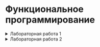 # Функциональное программирование

<details>
<summary>Лабораторная работа 1</summary>

1. Представить следующие списки в виде списочных ячеек:

    * `'(open close halph)`
    * `'((TOOL) (call))`
    * `'((open1) (close2) (halph3))`
    * `'(((TOOL1) (call2)) ((sell)))`
    * `'((one) for all (and(me(for you))))`
    * `'((TOOL) (call)) ((sell)))`

2. Используя только функции CAR и CDR, написать выражения, возвращающие

    1. второй
    2. третий
    3. четвертый элементы заданного списка.
</details>

<details>
<summary>Лабораторная работа 2</summary>

1. Что будет в результате вычисления выражений?

    * `(CAADR ' ((blue cube) (red pyramid)))`
    * `(CDAR '((abc) (def) (ghi)))`
    * `(CADR ' ((abc) (def) (ghi)))`
    * `(CADDR ' ((abc) (def) (ghi)))`

2. Напишите результат вычисления выражений:

    * `(list 'Fred 'and 'Wilma)`
    * `(list 'Fred ' (and Wilma))`
    * `(cons Nil Nil)`
    * `(cons T Nil)`
    * `(cons Nil T)`
    * `(list Nil)`
    * `(cons ' (T) Nil)`
    * `(list ' (one two) ' (free temp))`
    * `(cons 'Fred '(and Wilma))`
    * `(cons 'Fred '(Wilma))`
    * `(list Nil Nil)`
    * `(list T Nil)`
    * `(list Nil T)`
    * `(cons T (list Nil))`
    * `(list '(T) Nil)`
    * `(cons '(one two) '(free temp))`

3. Написать функции

    * `(f arl ar2 ar3 ar4)`, возвращающую список: `((arl ar2) (ar3 ar4))`.
    * `(f arl ar2)`, возвращающую `((arl) (ar2))`.
    * `(f arl)`, возвращающую `(((arl)))`.

    Представить результаты в виде списочных ячеек.
</details>
